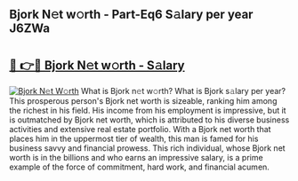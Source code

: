 ## Bjork N𝚎t w𝚘rth - Part-Eq6 S𝚊lary per year J6ZWa

# <h2><a href="http://gc1whw.nevu.top/?p=Bjork">🔗 👉🔴 Bjork N𝚎t w𝚘rth - S𝚊lary</a></h2>

[![Bjork N𝚎t W𝚘rth](https://i.imgur.com/Oavwk0R.jpeg)](http://gc1whw.nevu.top/?p=Bjork)
What is Bjork n𝚎t w𝚘rth? What is Bjork s𝚊lary per year?
This prosperous person's Bjork net worth is sizeable, ranking him among the richest in his field. His income from his employment is impressive, but it is outmatched by Bjork net worth, which is attributed to his diverse business activities and extensive real estate portfolio. With a Bjork net worth that places him in the uppermost tier of wealth, this man is famed for his business savvy and financial prowess. This rich individual, whose Bjork net worth is in the billions and who earns an impressive salary, is a prime example of the force of commitment, hard work, and financial acumen.
